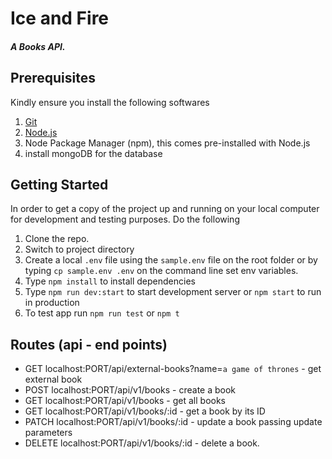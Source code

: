 # Ice and Fire

##### A Books API.

## Prerequisites

Kindly ensure you install the following softwares

1. [Git](https://git-scm.com/)
2. [Node.js](https://nodejs.org/en/)
3. Node Package Manager (npm), this comes pre-installed with Node.js
4. install mongoDB for the database

## Getting Started

In order to get a copy of the project up and running on your local computer for development and testing purposes.
Do the following

1. Clone the repo.
2. Switch to project directory
3. Create a local `.env` file using the `sample.env` file on the root folder or by typing `cp sample.env .env` on the command line set env variables.
4. Type `npm install` to install dependencies
5. Type `npm run dev:start` to start development server or `npm start` to run in production
6. To test app run `npm run test` or `npm t`

## Routes (api - end points)

- GET  localhost:PORT/api/external-books?name=`a game of thrones` - get external book
- POST  localhost:PORT/api/v1/books - create a book
- GET  localhost:PORT/api/v1/books - get all books
- GET  localhost:PORT/api/v1/books/:id - get a book by its ID
- PATCH  localhost:PORT/api/v1/books/:id - update a book passing update parameters
- DELETE  localhost:PORT/api/v1/books/:id - delete a book. 
